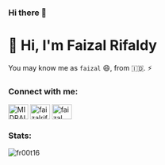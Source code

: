 ### Hi there 👋

<!--
**fr00t16/fr00t16** is a ✨ _special_ ✨ repository because its `README.md` (this file) appears on your GitHub profile.

Here are some ideas to get you started:

- 🔭 I’m currently working on ...
- 🌱 I’m currently learning ...
- 👯 I’m looking to collaborate on ...
- 🤔 I’m looking for help with ...
- 💬 Ask me about ...
- 📫 How to reach me: ...
- 😄 Pronouns: ...
- ⚡ Fun fact: ...
-->
# 👋 Hi, I'm Faizal Rifaldy

You may know me as `faizal` 😄, from 🇮🇩.
⚡
### Connect with me:

<p align="left">
<a href="https://twitter.com/MIDRAINMADNESS" target="blank"><img align="center" src="https://raw.githubusercontent.com/rahuldkjain/github-profile-readme-generator/master/src/images/icons/Social/twitter.svg" alt="MIDRAINMADNESS" height="30" width="40" /></a>
<a href="https://instagram.com/faizalrifaldy" target="blank"><img align="center" src="https://raw.githubusercontent.com/rahuldkjain/github-profile-readme-generator/master/src/images/icons/Social/instagram.svg" alt="faizalrifaldy" height="30" width="40" /></a>
<a href="https://www.linkedin.com/in/faizalrifaldy/" target="blank"><img align="center" src="https://raw.githubusercontent.com/rahuldkjain/github-profile-readme-generator/master/src/images/icons/Social/linked-in-alt.svg" alt="faizal rifaldy Linkedin" height="30" width="40" /></a>
</p>

### Stats:
<p><img align="left" src="https://github-readme-stats.vercel.app/api/top-langs?username=fr00t16&show_icons=true&locale=en&layout=compact&theme=nightowl" alt="fr00t16" /></p>
